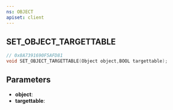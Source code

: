 ```yaml
---
ns: OBJECT
apiset: client
---
```

## SET_OBJECT_TARGETTABLE

```c
// 0x8A7391690F5AFD81
void SET_OBJECT_TARGETTABLE(Object object,BOOL targettable);
```


## Parameters
* **object**:
* **targettable**:



